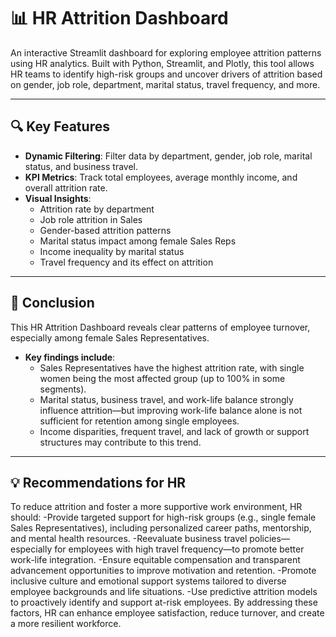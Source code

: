# 📊 HR Attrition Dashboard

An interactive Streamlit dashboard for exploring employee attrition patterns using HR analytics. Built with Python, Streamlit, and Plotly, this tool allows HR teams to identify high-risk groups and uncover drivers of attrition based on gender, job role, department, marital status, travel frequency, and more.

---

## 🔍 Key Features

- **Dynamic Filtering**: Filter data by department, gender, job role, marital status, and business travel.
- **KPI Metrics**: Track total employees, average monthly income, and overall attrition rate.
- **Visual Insights**:
  - Attrition rate by department
  - Job role attrition in Sales
  - Gender-based attrition patterns
  - Marital status impact among female Sales Reps
  - Income inequality by marital status
  - Travel frequency and its effect on attrition

---

## 📍 Conclusion
This HR Attrition Dashboard reveals clear patterns of employee turnover, especially among female Sales Representatives. 
- **Key findings include**:
  - Sales Representatives have the highest attrition rate, with single women being the most affected group (up to 100% in some segments).
  - Marital status, business travel, and work-life balance strongly influence attrition—but improving work-life balance alone is not sufficient for retention among single employees.
  - Income disparities, frequent travel, and lack of growth or support structures may contribute to this trend.

---

## 💡 Recommendations for HR
To reduce attrition and foster a more supportive work environment, HR should:
-Provide targeted support for high-risk groups (e.g., single female Sales Representatives), including personalized career paths, mentorship, and mental health resources.
-Reevaluate business travel policies—especially for employees with high travel frequency—to promote better work-life integration.
-Ensure equitable compensation and transparent advancement opportunities to improve motivation and retention.
-Promote inclusive culture and emotional support systems tailored to diverse employee backgrounds and life situations.
-Use predictive attrition models to proactively identify and support at-risk employees.
By addressing these factors, HR can enhance employee satisfaction, reduce turnover, and create a more resilient workforce.



